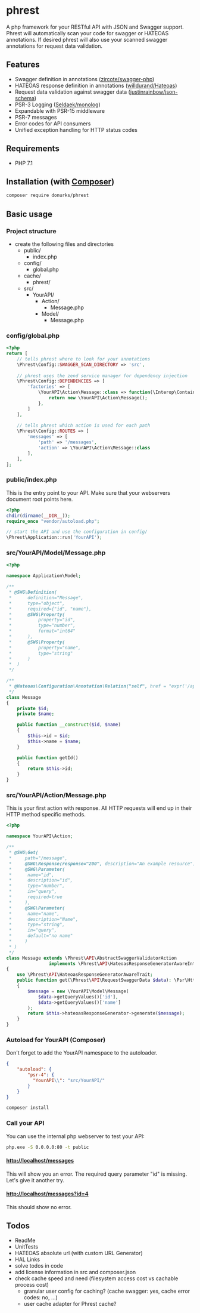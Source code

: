 # phrest

A php framework for your RESTful API with JSON and Swagger support. Phrest will automatically scan your code for swagger or HATEOAS annotations. If desired phrest will also use your scanned swagger annotations for request data validation.

## Features
- Swagger definition in annotations ([zircote/swagger-php](https://github.com/zircote/swagger-php))
- HATEOAS response definition in annotations ([willdurand/Hateoas](https://github.com/willdurand/Hateoas))
- Request data validation against swagger data ([justinrainbow/json-schema](https://github.com/justinrainbow/json-schema))
- PSR-3 Logging ([Seldaek/monolog](https://github.com/Seldaek/monolog))
- Expandable with PSR-15 middleware
- PSR-7 messages
- Error codes for API consumers
- Unified exception handling for HTTP status codes

## Requirements
- PHP 7.1

## Installation (with [Composer](https://getcomposer.org))

```sh
composer require donurks/phrest
```

## Basic usage
### Project structure
- create the following files and directories
    - public/
        - index.php
    - config/
        - global.php
    - cache/
        - phrest/
    - src/
        - YourAPI/
            - Action/
                - Message.php
            - Model/
                - Message.php
                
### config/global.php
```php
<?php
return [
    // tells phrest where to look for your annotations
    \Phrest\Config::SWAGGER_SCAN_DIRECTORY => 'src',
    
    // phrest uses the zend service manager for dependency injection
    \Phrest\Config::DEPENDENCIES => [
        'factories' => [
            \YourAPI\Action\Message::class => function(\Interop\Container\ContainerInterface $container) {
                return new \YourAPI\Action\Message();
            },
        ]
    ],
    
    // tells phrest which action is used for each path
    \Phrest\Config::ROUTES => [
        'messages' => [
            'path' => '/messages',
            'action' => \YourAPI\Action\Message::class
        ],
    ],
];
```

### public/index.php
This is the entry point to your API. Make sure that your webservers document root points here.
```php
<?php
chdir(dirname(__DIR__));
require_once "vendor/autoload.php";

// start the API and use the configuration in config/
\Phrest\Application::run('YourAPI');
```
### src/YourAPI/Model/Message.php
```php
<?php

namespace Application\Model;

/**
 * @SWG\Definition(
 *      definition="Message",
 *      type="object",
 *      required={"id", "name"},
 *      @SWG\Property(
 *          property="id",
 *          type="number",
 *          format="int64"
 *      ),
 *      @SWG\Property(
 *          property="name",
 *          type="string"
 *      )
 *  )
 */

/**
 * @Hateoas\Configuration\Annotation\Relation("self", href = "expr('/api/messages/' ~ object.getId())")
 */
class Message
{
    private $id;
    private $name;

    public function __construct($id, $name)
    {
        $this->id = $id;
        $this->name = $name;
    }

    public function getId()
    {
        return $this->id;
    }
}
```

### src/YourAPI/Action/Message.php
This is your first action with response. All HTTP requests will end up in their HTTP method specific methods. 
```php
<?php

namespace YourAPI\Action;

/**
 * @SWG\Get(
 *     path="/message",
 *     @SWG\Response(response="200", description="An example resource"),
 *     @SWG\Parameter(
 *      name="id",
 *      description="id",
 *      type="number",
 *      in="query",
 *      required=true
 *     ),
 *     @SWG\Parameter(
 *      name="name",
 *      description="Name",
 *      type="string",
 *      in="query",
 *      default="no name" 
 *     )
 * )
 */
class Message extends \Phrest\API\AbstractSwaggerValidatorAction 
                implements \Phrest\API\HateoasResponseGeneratorAwareInterface
{
    use \Phrest\API\HateoasResponseGeneratorAwareTrait;
    public function get(\Phrest\API\RequestSwaggerData $data): \Psr\Http\Message\ResponseInterface
    {
        $message = new \YourAPI\Model\Message(
            $data->getQueryValues()['id'],
            $data->getQueryValues()['name']
        );
        return $this->hateoasResponseGenerator->generate($message);
    }
}
```
        
### Autoload for YourAPI (Composer)
Don't forget to add the YourAPI namespace to the autoloader.
```json
{
    "autoload": {
        "psr-4": {
          "YourAPI\\": "src/YourAPI/"
        }
    }
}
```
```sh
composer install
```

### Call your API
You can use the internal php webserver to test your API:
```sh
php.exe -S 0.0.0.0:80 -t public
```

#### [http://localhost/messages](http://localhost/messages) 
This will show you an error. The required query parameter "id" is missing. Let's give it another try.

#### [http://localhost/messages?id=4](http://localhost/messages?id=4)
This should show no error.
 
## Todos
- ReadMe
- UnitTests
- HATEOAS absolute url (with custom URL Generator)
- HAL Links
- solve todos in code
- add license information in src and composer.json
- check cache speed and need (filesystem access cost vs cachable process cost)
    - granular user config for caching? (cache swagger: yes, cache error codes: no, ...)
    - user cache adapter for Phrest cache?